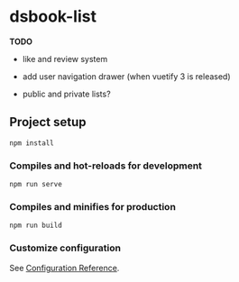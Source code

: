 # dsbook-list

**TODO**

- like and review system

- add user navigation drawer (when vuetify 3 is released)

- public and private lists?

## Project setup

```
npm install
```

### Compiles and hot-reloads for development

```
npm run serve
```

### Compiles and minifies for production

```
npm run build
```

### Customize configuration

See [Configuration Reference](https://cli.vuejs.org/config/).
